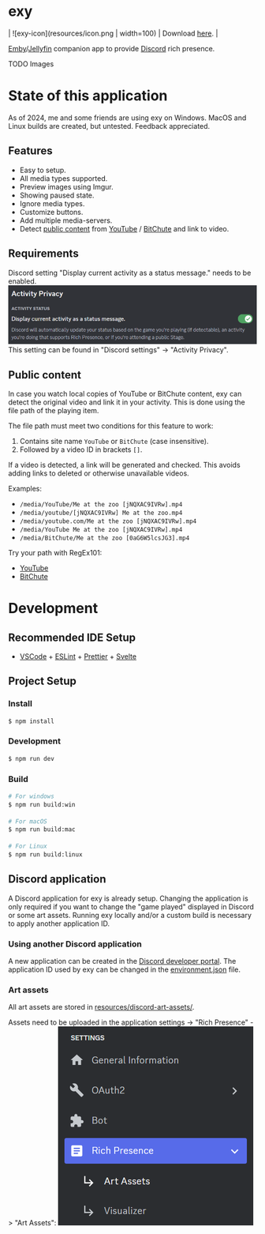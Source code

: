 # exy

| ![exy-icon](resources/icon.png | width=100) | Download [here](https://github.com/xyxxyxxy/exy/releases/latest). |

[Emby](https://emby.media)/[Jellyfin](https://jellyfin.org) companion app to provide [Discord](https://discord.com) rich presence.

TODO Images

# State of this application

As of 2024, me and some friends are using exy on Windows.
MacOS and Linux builds are created, but untested. Feedback appreciated.

## Features

- Easy to setup.
- All media types supported.
- Preview images using Imgur.
- Showing paused state.
- Ignore media types.
- Customize buttons.
- Add multiple media-servers.
- Detect [public content](#public-content) from [YouTube](https://www.youtube.com) / [BitChute](https://www.bitchute.com) and link to video.

## Requirements

Discord setting "Display current activity as a status message." needs to be enabled.
![discord-settings](resources/docs/discord-setting.png)
This setting can be found in "Discord settings" -> "Activity Privacy".

## Public content

In case you watch local copies of YouTube or BitChute content, exy can detect the original video and link it in your activity.
This is done using the file path of the playing item.

The file path must meet two conditions for this feature to work:

1. Contains site name `YouTube` or `BitChute` (case insensitive).
2. Followed by a video ID in brackets `[]`.

If a video is detected, a link will be generated and checked. This avoids adding links to deleted or otherwise unavailable videos.

Examples:

- `/media/YouTube/Me at the zoo [jNQXAC9IVRw].mp4`
- `/media/youtube/[jNQXAC9IVRw] Me at the zoo.mp4`
- `/media/youtube.com/Me at the zoo [jNQXAC9IVRw].mp4`
- `/media/YouTube Me at the zoo [jNQXAC9IVRw].mp4`
- `/media/BitChute/Me at the zoo [0aG6W5lcsJG3].mp4`

Try your path with RegEx101:

- [YouTube](https://regex101.com/r/6J9dr9/1)
- [BitChute](https://regex101.com/r/cpVE7k/1)

# Development

## Recommended IDE Setup

- [VSCode](https://code.visualstudio.com/) + [ESLint](https://marketplace.visualstudio.com/items?itemName=dbaeumer.vscode-eslint) + [Prettier](https://marketplace.visualstudio.com/items?itemName=esbenp.prettier-vscode) + [Svelte](https://marketplace.visualstudio.com/items?itemName=svelte.svelte-vscode)

## Project Setup

### Install

```bash
$ npm install
```

### Development

```bash
$ npm run dev
```

### Build

```bash
# For windows
$ npm run build:win

# For macOS
$ npm run build:mac

# For Linux
$ npm run build:linux
```

## Discord application

A Discord application for exy is already setup. Changing the application is only required if you want to change the "game played" displayed in Discord or some art assets. Running exy locally and/or a custom build is necessary to apply another application ID.

### Using another Discord application

A new application can be created in the [Discord developer portal](https://discord.com/developers/applications).
The application ID used by exy can be changed in the [environment.json](src/environment.json) file.

### Art assets

All art assets are stored in [resources/discord-art-assets/](resources/discord-art-assets/).

Assets need to be uploaded in the application settings -> "Rich Presence" -> "Art Assets":
![discord-art-assets](/resources/docs/discord-art-assets.png)

